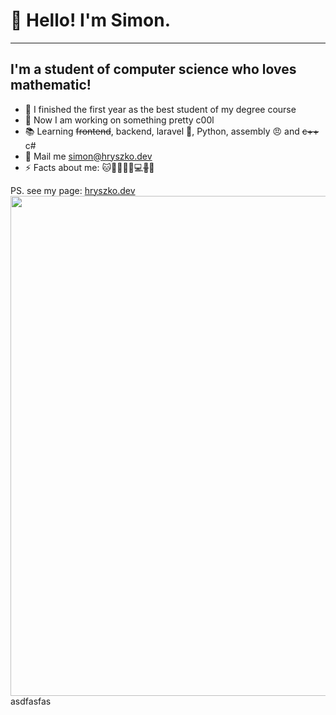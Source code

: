 # 👋 Hello! I'm Simon.
---
## I'm a student of computer science who loves mathematic!
- 🥇 I finished the first year as the best student of my degree course
- 🔭 Now I am working on something pretty c00l
- 📚 Learning ~~frontend~~, backend, laravel 🥰, Python, assembly 😠 and ~~c++~~ c#
- 📩 Mail me simon@hryszko.dev
- ⚡ Facts about me: 🐱🌈👱🏿‍♂️💻~~🎸~~🤖

PS. see my page: [hryszko.dev](//hryszko.dev)
[<img src="https://wakatime.com/share/@b74ba3c5-2883-43ca-9833-799f8a50840a/7926d107-9ce6-4791-a36b-2a84acf8100e.svg" width="800px"/>](//hryszko.dev)
asdfasfas
